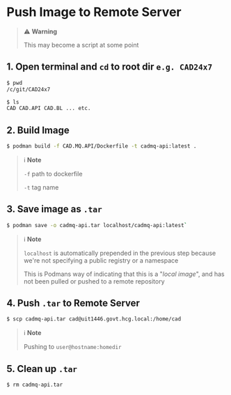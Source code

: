 # Push Image to Remote Server 
 
> ⚠️ **Warning**
>
> This may become a script at some point 

## 1. Open terminal and **`cd`** to root dir **`e.g. CAD24x7`**
```bash
$ pwd
/c/git/CAD24x7

$ ls
CAD CAD.API CAD.BL ... etc.
```

## 2. Build Image 


```bash
$ podman build -f CAD.MQ.API/Dockerfile -t cadmq-api:latest .
```

> ℹ️ **Note** 
>
> `-f` path to dockerfile
>
> `-t` tag name

## 3. Save image as **`.tar`**

```bash
$ podman save -o cadmq-api.tar localhost/cadmq-api:latest`
```


> ℹ️ **Note** 
> 
> `localhost` is automatically prepended in the previous step because we're not specifying a public registry or a namespace
>
> This is Podmans way of indicating that this is a "*local image*", and has not been pulled or pushed to a remote repository

## 4. Push **`.tar`** to Remote Server

```bash
$ scp cadmq-api.tar cad@uit1446.govt.hcg.local:/home/cad
```

> ℹ️ **Note** 
> 
> Pushing to `user@hostname:homedir`

## 5. Clean up **`.tar`**
```bash
$ rm cadmq-api.tar
```
